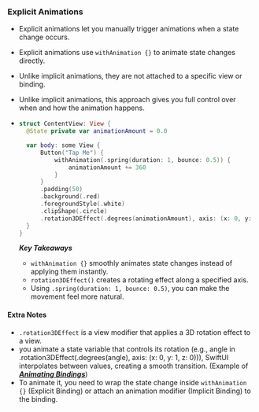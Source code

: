 ### Explicit Animations
- Explicit animations let you manually trigger animations when a state change occurs.
- Explicit animations use `withAnimation {}` to animate state changes directly.
- Unlike implicit animations, they are not attached to a specific view or binding.
- Unlike implicit animations, this approach gives you full control over when and how the animation happens.

- ```Swift
  struct ContentView: View {
    @State private var animationAmount = 0.0

    var body: some View {
        Button("Tap Me") {
            withAnimation(.spring(duration: 1, bounce: 0.5)) {
                animationAmount += 360
            }
        }
        .padding(50)
        .background(.red)
        .foregroundStyle(.white)
        .clipShape(.circle)
        .rotation3DEffect(.degrees(animationAmount), axis: (x: 0, y: 1, z: 0))
    }
  }
  ```
  ***Key Takeaways***
  - `withAnimation {}` smoothly animates state changes instead of applying them instantly.
  - `rotation3DEffect()` creates a rotating effect along a specified axis.
  - Using `.spring(duration: 1, bounce: 0.5)`, you can make the movement feel more natural.
 


#### Extra Notes
- `.rotation3DEffect` is a view modifier that applies a 3D rotation effect to a view.
- you animate a state variable that controls its rotation (e.g., angle in .rotation3DEffect(.degrees(angle), axis: (x: 0, y: 1, z: 0))),
  SwiftUI interpolates between values, creating a smooth transition. (Example of ***[Animating Bindings](Animating%20Bindings.md)***)
- To animate it, you need to wrap the state change inside `withAnimation {}` (Explicit Binding) or attach an animation modifier (Implicit Binding) to the binding.
